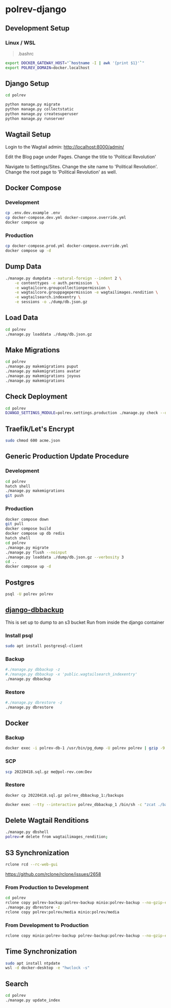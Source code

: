 # polrev-django

## Development Setup

### Linux / WSL
> .bashrc
```bash
export DOCKER_GATEWAY_HOST="`hostname -I | awk '{print $1}'`"
export POLREV_DOMAIN=docker.localhost
```

## Django Setup

```bash
cd polrev

python manage.py migrate
python manage.py collectstatic
python manage.py createsuperuser
python manage.py runserver
```

## Wagtail Setup

Login to the Wagtail admin:  [http://localhost:8000/admin/](http://localhost:8000/admin/)

Edit the Blog page under Pages.  Change the title to 'Political Revolution'

Navigate to Settings/Sites.  Change the site name to 'Political Revolution'.  Change the root page to 'Political Revolution' as well.

## Docker Compose

### Development

```bash
cp .env.dev.example .env
cp docker-compose.dev.yml docker-compose.override.yml
docker compose up
```

### Production

```bash
cp docker-compose.prod.yml docker-compose.override.yml
docker compose up -d
```

## Dump Data

```bash
./manage.py dumpdata --natural-foreign --indent 2 \
    -e contenttypes -e auth.permission  \
    -e wagtailcore.groupcollectionpermission \
    -e wagtailcore.grouppagepermission -e wagtailimages.rendition \
    -e wagtailsearch.indexentry \
    -e sessions -o ./dump/db.json.gz
```

## Load Data

```bash
cd polrev
./manage.py loaddata ./dump/db.json.gz
```

## Make Migrations
```bash
cd polrev
./manage.py makemigrations puput
./manage.py makemigrations avatar
./manage.py makemigrations joyous
./manage.py makemigrations
```

## Check Deployment
```bash
cd polrev
DJANGO_SETTINGS_MODULE=polrev.settings.production ./manage.py check --deploy
```

## Traefik/Let's Encrypt
```bash
sudo chmod 600 acme.json
```

## Generic Production Update Procedure

### Development

```bash
cd polrev
hatch shell
./manage.py makemigrations
git push
```

### Production

```bash
docker compose down
git pull
docker compose build
docker compose up db redis
hatch shell
cd polrev
./manage.py migrate
./manage.py flush --noinput
./manage.py loaddata ./dump/db.json.gz --verbosity 3
cd ..
docker compose up -d
```

## Postgres
```bash
psql -U polrev polrev
```

## [django-dbbackup](https://github.com/jazzband/django-dbbackup)

This is set up to dump to an s3 bucket
Run from inside the django container

### Install psql
```bash
sudo apt install postgresql-client
```

### Backup
```bash
#./manage.py dbbackup -z
#./manage.py dbbackup -x 'public.wagtailsearch_indexentry'
./manage.py dbbackup
```

### Restore
```bash
#./manage.py dbrestore -z
./manage.py dbrestore
```

## Docker

### Backup
```bash
docker exec -i polrev-db-1 /usr/bin/pg_dump -U polrev polrev | gzip -9 > 20220418.sql.gz 
```

### SCP
```bash
scp 20220418.sql.gz me@pol-rev.com:Dev
```

### Restore
```bash
docker cp 20220418.sql.gz polrev_dbbackup_1:/backups

docker exec --tty --interactive polrev_dbbackup_1 /bin/sh -c "zcat ./backups/20220418.sql.gz | psql --host db --username=polrev --dbname=polrev -W"
 ```

## Delete Wagtail Renditions
```bash
./manage.py dbshell
polrev=# delete from wagtailimages_rendition;
```

## S3 Synchronization

```bash
rclone rcd --rc-web-gui
```

https://github.com/rclone/rclone/issues/2658

### From Production to Development
```bash
cd polrev
rclone copy polrev-backup:polrev-backup minio:polrev-backup --no-gzip-encoding
./manage.py dbrestore -z
rclone copy polrev:polrev/media minio:polrev/media
```

### From Development to Production
```bash
rclone copy minio:polrev-backup polrev-backup:polrev-backup --no-gzip-encoding
```

## Time Synchronization
```bash
sudo apt install ntpdate
wsl -d docker-desktop -e "hwclock -s"
```

## Search
```bash
cd polrev
./manage.py update_index
```